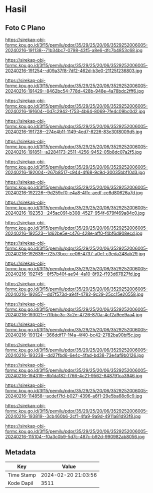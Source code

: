 # Hasil

## Foto C Plano

https://sirekap-obj-formc.kpu.go.id/3f15/pemilu/pdpr/35/29/25/20/06/3529252006005-20240216-191138--71b34bc7-0798-43f5-a8e6-dfc7b4853c68.jpg

https://sirekap-obj-formc.kpu.go.id/3f15/pemilu/pdpr/35/29/25/20/06/3529252006005-20240216-191254--d09a37f8-7df2-462d-b3e0-21125f236803.jpg

https://sirekap-obj-formc.kpu.go.id/3f15/pemilu/pdpr/35/29/25/20/06/3529252006005-20240216-191429--8462bc54-778d-428b-948e-4a78bdc2fff6.jpg

https://sirekap-obj-formc.kpu.go.id/3f15/pemilu/pdpr/35/29/25/20/06/3529252006005-20240216-191604--0d7c2942-f753-4b64-8069-7fe4c09bc0d2.jpg

https://sirekap-obj-formc.kpu.go.id/3f15/pemilu/pdpr/35/29/25/20/06/3529252006005-20240216-191728--274e4b1f-1149-4ed7-8226-83e30f8009d5.jpg

https://sirekap-obj-formc.kpu.go.id/3f15/pemilu/pdpr/35/29/25/20/06/3529252006005-20240216-191851--a2284173-2511-4256-9452-05b8dc07a2f5.jpg

https://sirekap-obj-formc.kpu.go.id/3f15/pemilu/pdpr/35/29/25/20/06/3529252006005-20240216-192004--267b8517-c944-4f68-9c9d-30035bbf10d3.jpg

https://sirekap-obj-formc.kpu.go.id/3f15/pemilu/pdpr/35/29/25/20/06/3529252006005-20240216-192226--9d259cf0-e4a8-4ffc-aedf-ce8d80626a7d.jpg

https://sirekap-obj-formc.kpu.go.id/3f15/pemilu/pdpr/35/29/25/20/06/3529252006005-20240216-192353--245ac091-b308-4527-954f-679f469a84c0.jpg

https://sirekap-obj-formc.kpu.go.id/3f15/pemilu/pdpr/35/29/25/20/06/3529252006005-20240216-192523--1d62be5e-c476-428e-aff0-f4bf6d908ecd.jpg

https://sirekap-obj-formc.kpu.go.id/3f15/pemilu/pdpr/35/29/25/20/06/3529252006005-20240216-192636--72573bcc-ce06-4737-a0ef-c3eda248ab29.jpg

https://sirekap-obj-formc.kpu.go.id/3f15/pemilu/pdpr/35/29/25/20/06/3529252006005-20240216-192745--8f57b40f-ae94-4a10-8f92-f193d67827fd.jpg

https://sirekap-obj-formc.kpu.go.id/3f15/pemilu/pdpr/35/29/25/20/06/3529252006005-20240216-192857--dd7f573d-a94f-4782-9c29-25cc15e20558.jpg

https://sirekap-obj-formc.kpu.go.id/3f15/pemilu/pdpr/35/29/25/20/06/3529252006005-20240216-193021--7ffbbc3c-3c2e-4726-870a-4cf2a9ee9aa4.jpg

https://sirekap-obj-formc.kpu.go.id/3f15/pemilu/pdpr/35/29/25/20/06/3529252006005-20240216-193124--366ddf17-1f4a-4f40-bc42-2782ba90bf5c.jpg

https://sirekap-obj-formc.kpu.go.id/3f15/pemilu/pdpr/35/29/25/20/06/3529252006005-20240216-193238--dd27fbd6-6e4c-4fad-bd38-73e4af9b0126.jpg

https://sirekap-obj-formc.kpu.go.id/3f15/pemilu/pdpr/35/29/25/20/06/3529252006005-20240216-194319--8b1da182-f766-4c21-9562-848791ca3946.jpg

https://sirekap-obj-formc.kpu.go.id/3f15/pemilu/pdpr/35/29/25/20/06/3529252006005-20240216-114858--acdef7fd-b027-4396-a6f1-29e5ba68c6c9.jpg

https://sirekap-obj-formc.kpu.go.id/3f15/pemilu/pdpr/35/29/25/20/06/3529252006005-20240216-193819--3cb460b6-2cf1-4fa9-9a9d-4911a81d93f8.jpg

https://sirekap-obj-formc.kpu.go.id/3f15/pemilu/pdpr/35/29/25/20/06/3529252006005-20240216-115104--f0a3c0b9-5d7c-487c-b92d-990982ab8056.jpg


## Metadata

| Key        | Value               |
| ---------- | ------------------- |
| Time Stamp | 2024-02-20 21:03:56 |
| Kode Dapil | 3511                |



